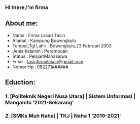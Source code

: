 ### Hi there,I'm firma

  ## About me:
  - Nama                : Firma Lasari Tasin
  - Alamat              : Kampung Bowongkulu
  - Tempat,Tgl Lahir    : Bowongkulu,23 Februari 2003
  - Jenis Kelamin       : Perempuan
  - Status              : Pelajar/Mahasiswa
  - Email               : tasinfirmalasari@gmail.com
  - Nomor Hp            : 082271######
  
## Eduction:

### 1. [Politeknik Negeri Nusa Utara] | Sistem Unformasi | Manganitu '2021-Sekarang'

### 2. [SMKs Muh Naha] | TKJ | Naha 1 '2019-2021'


<br />
<br />

